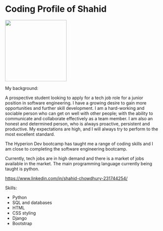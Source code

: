 <h1>Coding Profile of Shahid</h1>

<img src="shahid.png" width ="200">

My background: 


A prospective student looking to apply for a tech job role for a junior position in software
engineering. I have a growing desire to gain more opportunities and further skill development. I
am a hard-working and sociable person who can get on well with other people; with the ability to
communicate and collaborate effectively as a team member. I am also an honest and
determined person, who is always proactive, persistent and productive. My expectations are
high, and I will always try to perform to the most excellent standard.



The Hyperion Dev bootcamp has taught me a range of coding skills and I am close to completing the software engineering bootcamp.

Currently, tech jobs are in high demand and there is a market of jobs available in the market. The main programming language currently being taught is python.



https://www.linkedin.com/in/shahid-chowdhury-231744254/


Skills: 
- Python 
- SQL and databases
- HTML 
- CSS styling
- Django
- Bootstrap
